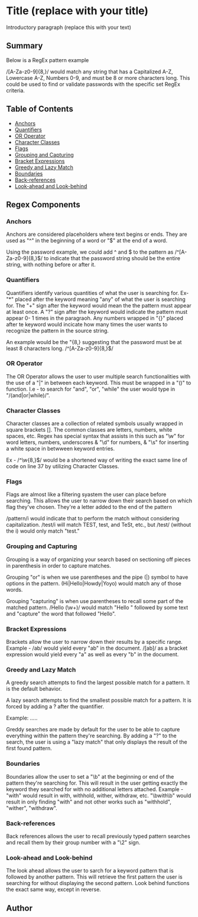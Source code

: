 # Title (replace with your title)

Introductory paragraph (replace this with your text)

## Summary

Below is a RegEx pattern example

/[A-Za-z0-9]{8,}/ would match any string that has a Capitalized A-Z, Lowercase A-Z, Numbers 0-9, and must be 8 or more characters long. This could be used to find or validate passwords with the specific set RegEx criteria.

## Table of Contents

- [Anchors](#anchors)
- [Quantifiers](#quantifiers)
- [OR Operator](#or-operator)
- [Character Classes](#character-classes)
- [Flags](#flags)
- [Grouping and Capturing](#grouping-and-capturing)
- [Bracket Expressions](#bracket-expressions)
- [Greedy and Lazy Match](#greedy-and-lazy-match)
- [Boundaries](#boundaries)
- [Back-references](#back-references)
- [Look-ahead and Look-behind](#look-ahead-and-look-behind)

## Regex Components

### Anchors

Anchors are considered placeholders where text begins or ends. They are used as "^" in the beginning of a word or "$" at the end of a word. 

Using the password example, we could add ^ and $ to the pattern as /^[A-Za-z0-9]{8,}$/ to indicate that the password string should be the entire string, with nothing before or after it.

### Quantifiers

Quantifiers identify various quantities of what the user is searching for. Ex- "*" placed after the keyword meaning "any" of what the user is searching for. The "+" sign after the keyword would mean the the pattern must appear at least once. A "?" sign after the keyword would indicate the pattern must appear 0- 1 times in the paragraoh. Any numbers wrapped in "{}" placed after te keyword would incicate how many times the user wants to recognize the pattern in the source string. 

An example would be the "{8,} suggesting that the password must be at least 8 characters long. /^[A-Za-z0-9]{8,}$/

### OR Operator

The OR Operator allows the user to user multiple search functionalities with the use of a "|" in between each keyword. This must be wrapped in a "()" to function. I.e - to search for "and", "or", "while" the user would type in "/(and|or|while)/".

### Character Classes

Character classes are a collection of related symbols usually wrapped in square brackets []. The common classes are letters, numbers, white spaces, etc. Regex has special syntax that assists in this such as "\w" for word letters, numbers, underscores & "\d" for numbers, & "\s" for inserting a white space in betwween keyword entries. 

Ex - /^\w{8,}$/ would be a shortened way of writing the exact same line of code on line 37 by utilizing Character Classes.

### Flags

Flags are almost like a filtering syastem the user can place before searching. This allows the user to narrow down their search based on which flag they've chosen. They're a letter added to the end of the pattern  

/pattern/i would indicate that to perform the match without considering capitalization. /test/i will match TEST, test, and TeSt, etc., but /test/ (without the i) would only match "test." 


### Grouping and Capturing

Grouping is a way of organizing your search based on sectioning off pieces in parenthesis in order to capture matches. 

Grouping "or" is when we use parentheses and the pipe (|) symbol to have options in the pattern. (Hi|Hello|Howdy|Yoyo) would match any of those words.

Grouping "capturing" is when use parentheses to recall some part of the matched pattern. /Hello (\w+)/ would match "Hello " followed by some text and "capture" the word that followed "Hello".

### Bracket Expressions

Brackets allow the user to narrow down their results by a specific range. Example - /ab/ would yield every "ab" in the document. /[ab]/ as a bracket expression would yield every "a" as well as every "b" in the document. 


### Greedy and Lazy Match

A greedy search attempts to find the largest possible match for a pattern. It is the default behavior.

A lazy search attempts to find the smallest possible match for a pattern. It is forced by adding a ? after the quantifier.

Example: .....

Greddy searches are made by default for the user to be able to capture everything within the pattern they're searching. By adding a "?" to the search, the user is using a "lazy match" that only displays the result of the first found pattern. 

### Boundaries

Boundaries allow the user to set a "\b" at the beginning or end of the pattern they're searching for. This will result in the user getting exactly the keyword they searched for with no additional letters attached. Example -"with" would result in with, withhold, wither, withdraw, etc. "\bwith\b" would result in only finding "with" and not other works such as "withhold", "wither", "withdraw".

### Back-references

Back references allows the user to recall previously typed pattern searches and recall them by their group number with a "\2" sign.   



### Look-ahead and Look-behind

The look ahead allows the user to sarch for a keyword pattern that is followed by another pattern. This will retrieve the first pattern the user is searching for without displaying the second pattern. Look behind functions the exact same way, except in reverse. 



## Author



<!-- GIVEN a regex tutorial

WHEN I open the tutorial
THEN I see a descriptive title and introductory paragraph explaining the purpose of the tutorial, a summary describing the regex featured in the tutorial, a table of contents linking to different sections that break down each component of the regex and explain what it does, and a section about the author with a link to the author’s GitHub profile


WHEN I click on the links in the table of contents
THEN I am taken to the corresponding sections of the tutorial


WHEN I read through each section of the tutorial
THEN I find a detailed explanation of what a specific component of the regex does


WHEN I reach the end of the tutorial
THEN I find a section about the author and a link to the author’s GitHub profile -->
